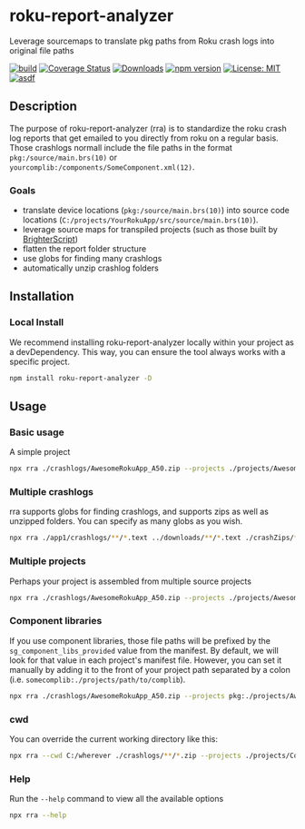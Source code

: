# roku-report-analyzer
Leverage sourcemaps to translate pkg paths from Roku crash logs into original file paths

[![build](https://img.shields.io/github/workflow/status/rokucommunity/roku-report-analyzer/build.svg?logo=github)](https://github.com/rokucommunity/roku-report-analyzer/actions?query=workflow%3Abuild)
[![Coverage Status](https://coveralls.io/repos/github/rokucommunity/roku-report-analyzer/badge.svg?branch=master)](https://coveralls.io/github/rokucommunity/roku-report-analyzer?branch=master)
[![Downloads](https://img.shields.io/npm/dm/roku-report-analyzer.svg?sanitize=true)](https://npmcharts.com/compare/roku-report-analyzer?minimal=true)
[![npm version](https://img.shields.io/npm/v/roku-report-analyzer.svg)](https://www.npmjs.com/package/roku-report-analyzer)
[![License: MIT](https://img.shields.io/badge/License-MIT-yellow.svg)](https://opensource.org/licenses/MIT)
[![asdf](https://img.shields.io/badge/Slack-4A154B?logo=slack&label=Chat)](https://join.slack.com/t/rokudevelopers/shared_invite/zt-4vw7rg6v-NH46oY7hTktpRIBM_zGvwA)

## Description
The purpose of roku-report-analyzer (rra) is to standardize the roku crash log reports that get emailed to you directly from roku on a regular basis. Those crashlogs normall include the file paths in the format `pkg:/source/main.brs(10)` or `yourcomplib:/components/SomeComponent.xml(12)`.
### Goals
- translate device locations (`pkg:/source/main.brs(10)`) into source code locations (`C:/projects/YourRokuApp/src/source/main.brs(10)`).
- leverage source maps for transpiled projects (such as those built by [BrighterScript](https://github.com/RokuCommunity/brighterscript))
- flatten the report folder structure
- use globs for finding many crashlogs
- automatically unzip crashlog folders

## Installation
### Local Install
We recommend installing roku-report-analyzer locally within your project as a devDependency. This way, you can ensure the tool always works with a specific project.
```bash
npm install roku-report-analyzer -D
```

## Usage
### Basic usage
A simple project
```bash
npx rra ./crashlogs/AwesomeRokuApp_A50.zip --projects ./projects/AwesomeRokuApp
```

### Multiple crashlogs
rra supports globs for finding crashlogs, and supports zips as well as unzipped folders. You can specify as many globs as you wish.
```bash
npx rra ./app1/crashlogs/**/*.text ../downloads/**/*.text ./crashZips/*.zip --projects ./projects/AwesomeRokuApp
```

### Multiple projects
Perhaps your project is assembled from multiple source projects
```bash
npx rra ./crashlogs/AwesomeRokuApp_A50.zip --projects ./projects/AwesomeRokuApp_base ./projects/AwesomeRokuApp_overrides1 ./projects/AwesomeRokuApp_overrides2
```

### Component libraries
If you use component libraries, those file paths will be prefixed by the `sg_component_libs_provided` value from the manifest. By default, we will look for that value in each project's manifest file. However, you can set it manually by adding it to the front of your project path separated by a colon (i.e. `somecomplib:./projects/path/to/complib`).
```bash
npx rra ./crashlogs/AwesomeRokuApp_A50.zip --projects pkg:./projects/AwesomeRokuApp yourcomplib:./projects/complib
```

### cwd
You can override the current working directory like this:
```bash
npx rra --cwd C:/wherever ./crashlogs/**/*.zip --projects ./projects/CoolApp
```

### Help
Run the `--help` command to view all the available options
```bash
npx rra --help
```


